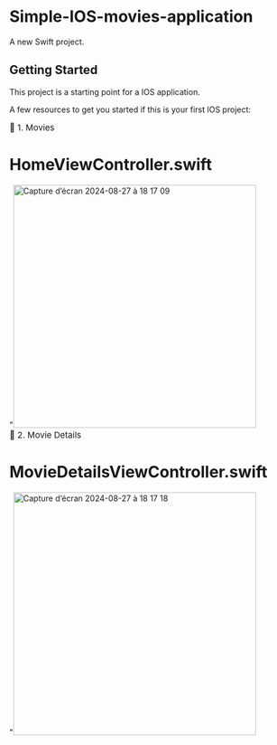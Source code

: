 # Simple-IOS-movies-application

A new Swift project.

## Getting Started

This project is a starting point for a IOS application.

A few resources to get you started if this is your first IOS project:


<summary style="font-size:15px;cursor:pointer">📌 1. Movies </summary> 
        <h1>HomeViewController.swift</h1>
"<img width="430" alt="Capture d’écran 2024-08-27 à 18 17 09" src="https://github.com/user-attachments/assets/66ea824b-1993-43a7-9025-1df68138c7ec">


<summary style="font-size:15px;cursor:pointer">📌 2. Movie Details </summary>
        <h1>MovieDetailsViewController.swift</h1>
"<img width="430" alt="Capture d’écran 2024-08-27 à 18 17 18" src="https://github.com/user-attachments/assets/8f93dc9d-100d-4351-a324-ed6a9ef6be5b">


